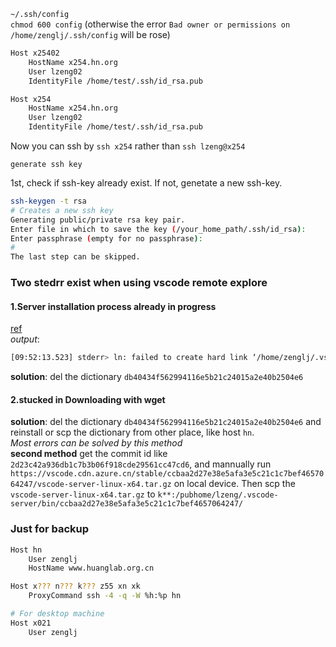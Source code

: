 `~/.ssh/config`  
`chmod 600 config` (otherwise the error `Bad owner or permissions on /home/zenglj/.ssh/config` will be rose)

```bash
Host x25402
    HostName x254.hn.org
    User lzeng02
    IdentityFile /home/test/.ssh/id_rsa.pub

Host x254
    HostName x254.hn.org
    User lzeng02
    IdentityFile /home/test/.ssh/id_rsa.pub
```

Now you can ssh by `ssh x254` rather than `ssh lzeng@x254`

`generate ssh key`

1st, check if ssh-key already exist. If not, genetate a new ssh-key.  
```bash
ssh-keygen -t rsa
# Creates a new ssh key
Generating public/private rsa key pair.
Enter file in which to save the key (/your_home_path/.ssh/id_rsa):
Enter passphrase (empty for no passphrase): 
#
The last step can be skipped.
```
### Two stedrr exist when using vscode remote explore 
#### 1.Server installation process already in progress
[ref](https://github.com/microsoft/vscode-remote-release/issues/2507)  
*output*:
```bash
[09:52:13.523] stderr> ln: failed to create hard link ‘/home/zenglj/.vscode-server/bin/db40434f562994116e5b21c24015a2e40b2504e6/vscode-remote-lock.sma.78a4c91400152c0f27ba4d363eb56d2835f9903a': File exists
```
**solution**: del the dictionary `db40434f562994116e5b21c24015a2e40b2504e6`

#### 2.stucked in Downloading with wget
**solution**: del the dictionary `db40434f562994116e5b21c24015a2e40b2504e6` and reinstall or scp the dictionary from other place, like host `hn`.  
_Most errors can be solved by this method_  
**second method**
get the commit id like `2d23c42a936db1c7b3b06f918cde29561cc47cd6`, and mannually run `https://vscode.cdn.azure.cn/stable/ccbaa2d27e38e5afa3e5c21c1c7bef4657064247/vscode-server-linux-x64.tar.gz` on local device. Then scp the `vscode-server-linux-x64.tar.gz` to `k**:/pubhome/lzeng/.vscode-server/bin/ccbaa2d27e38e5afa3e5c21c1c7bef4657064247/`
### Just for backup
```bash
Host hn
    User zenglj
    HostName www.huanglab.org.cn

Host x??? n??? k??? z55 xn xk
    ProxyCommand ssh -4 -q -W %h:%p hn

# For desktop machine
Host x021
    User zenglj
```
